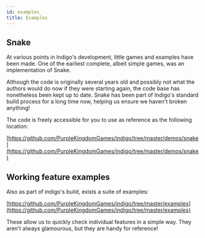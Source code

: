 ```yaml
---
id: examples
title: Examples
---
```


## Snake

At various points in Indigo's development, little games and examples have been made. One of the earliest complete, albeit simple games, was an implementation of Snake.

Although the code is originally several years old and possibly not what the authors would do now if they were starting again, the code base has nonetheless been kept up to date. Snake has been part of Indigo's standard build process for a long time now, helping us ensure we haven't broken anything!

The code is freely accessible for you to use as reference as the following location:

[https://github.com/PurpleKingdomGames/indigo/tree/master/demos/snake](https://github.com/PurpleKingdomGames/indigo/tree/master/demos/snake)

## Working feature examples

Also as part of indigo's build, exists a suite of examples:

[https://github.com/PurpleKingdomGames/indigo/tree/master/examples](https://github.com/PurpleKingdomGames/indigo/tree/master/examples)

These allow us to quickly check individual features in a simple way. They aren't always glamourous, but they are handy for reference!
